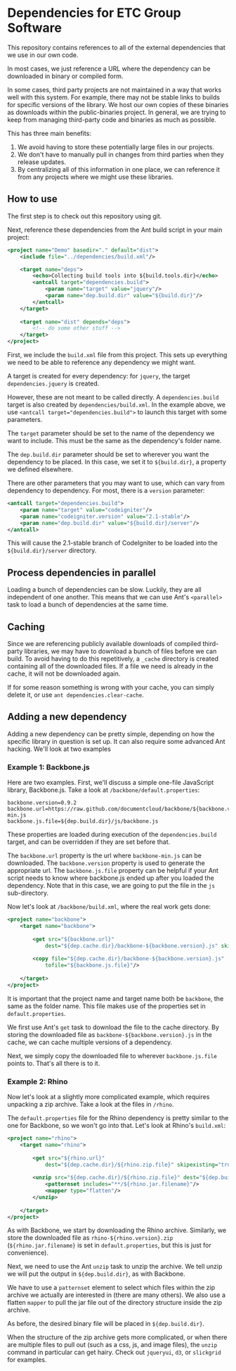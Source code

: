 Dependencies for ETC Group Software
===============

This repository contains references to all of the external dependencies
that we use in our own code.

In most cases, we just reference a URL where the dependency can be downloaded
in binary or compiled form.

In some cases, third party projects are not maintained in a way that works well with this system.
For example, there may not be stable links to builds for specific versions of the library.
We host our own copies of these binaries as downloads within the public-binaries project.
In general, we are trying to keep from managing third-party code and binaries as much as possible.

This has three main benefits:
1. We avoid having to store these potentially large files in our projects.
2. We don't have to manually pull in changes from third parties when they release updates.
3. By centralizing all of this information in one place, we can reference it
from any projects where we might use these libraries.


How to use
--------

The first step is to check out this repository using git.

Next, reference these dependencies from the Ant build script in your main project:

```xml
<project name="Demo" basedir="." default="dist">
	<include file="../dependencies/build.xml"/>

	<target name="deps">
		<echo>Collecting build tools into ${build.tools.dir}</echo>
		<antcall target="dependencies.build">
			<param name="target" value="jquery"/>
			<param name="dep.build.dir" value="${build.dir}"/>
		</antcall>
	</target>
	
	<target name="dist" depends="deps">
		<!-- do some other stuff -->
	</target>
</project>
```

First, we include the `build.xml` file from this project.
This sets up everything we need to be able to reference any dependency we might want.

A target is created for every dependency: for `jquery`, the target `dependencies.jquery`
is created.

However, these are not meant to be called directly. A `dependencies.build` target
is also created by `dependencies/build.xml`. In the example above, 
we use `<antcall target="dependencies.build">` to launch this target with some parameters.

The `target` parameter should be set to the name of the dependency we want to include.
This must be the same as the dependency's folder name.

The `dep.build.dir` parameter should be set to wherever you want the dependency to be
placed. In this case, we set it to `${build.dir}`, a property we defined elsewhere.

There are other parameters that you may want to use, which can vary from dependency to
dependency. For most, there is a `version` parameter:

```xml
<antcall target="dependencies.build">
	<param name="target" value="codeigniter"/>
	<param name="codeigniter.version" value="2.1-stable"/>
	<param name="dep.build.dir" value="${build.dir}/server"/>
</antcall>
```

This will cause the 2.1-stable branch of CodeIgniter to be loaded into the `${build.dir}/server` directory.


Process dependencies in parallel
--------------------

Loading a bunch of dependencies can be slow. Luckily, they are all independent of one another.
This means that we can use Ant's `<parallel>` task to load a bunch of dependencies at the same time.


Caching
--------

Since we are referencing publicly available downloads of compiled third-party libraries,
we may have to download a bunch of files before we can build. To avoid having to do this repetitively,
a `_cache` directory is created containing all of the downloaded files. 
If a file we need is already in the cache, it will not be downloaded again.

If for some reason something is wrong with your cache, you can simply delete it, or
use `ant dependencies.clear-cache`.


Adding a new dependency
--------------------

Adding a new dependency can be pretty simple, depending on how the specific
library in question is set up. It can also require some advanced Ant hacking.
We'll look at two examples


### Example 1: Backbone.js

Here are two examples. First, we'll discuss a simple one-file JavaScript library, Backbone.js.
Take a look at `/backbone/default.properties`:

```
backbone.version=0.9.2
backbone.url=https://raw.github.com/documentcloud/backbone/${backbone.version}/backbone-min.js
backbone.js.file=${dep.build.dir}/js/backbone.js
```

These properties are loaded during execution of the `dependencies.build` target, and 
can be overridden if they are set before that.

The `backbone.url` property is the url where `backbone-min.js` can be downloaded.
The `backbone.version` property is used to generate the appropriate url.
The `backbone.js.file` property can be helpful if your Ant script needs to know where backbone.js
ended up after you loaded the dependency. Note that in this case,
we are going to put the file in the `js` sub-directory.

Now let's look at `/backbone/build.xml`, where the real work gets done:

```xml
<project name="backbone">
	<target name="backbone">
	
		<get src="${backbone.url}" 
			dest="${dep.cache.dir}/backbone-${backbone.version}.js" skipexisting="true" verbose="true"/>
	
		<copy file="${dep.cache.dir}/backbone-${backbone.version}.js"
			tofile="${backbone.js.file}"/>
			
	</target>
</project>
```

It is important that the project name and target name both be `backbone`, the same as the folder name. 
This file makes use of the properties set in `default.properties`.

We first use Ant's `get` task to download the file to the cache directory.
By storing the downloaded file as `backbone-${backbone.version}.js` in the cache, we can cache
multiple versions of a dependency.

Next, we simply copy the downloaded file to wherever `backbone.js.file` points to.
That's all there is to it.


### Example 2: Rhino

Now let's look at a slightly more complicated example, which requires unpacking
a zip archive. Take a look at the files in `/rhino`.

The `default.properties` file for the Rhino dependency is pretty similar to the one
for Backbone, so we won't go into that. Let's look at Rhino's `build.xml`:

```xml
<project name="rhino">
	<target name="rhino">
		
		<get src="${rhino.url}"
			dest="${dep.cache.dir}/${rhino.zip.file}" skipexisting="true" verbose="true"/>
			
		<unzip src="${dep.cache.dir}/${rhino.zip.file}" dest="${dep.build.dir}">
			<patternset includes="**/${rhino.jar.filename}"/>
			<mapper type="flatten"/>
		</unzip>
		
	</target>
</project>
```

As with Backbone, we start by downloading the Rhino archive. Similarly, we store
the downloaded file as `rhino-${rhino.version}.zip` (`${rhino.jar.filename}` is set in 
`default.properties`, but this is just for convenience).

Next, we need to use the Ant `unzip` task to unzip the archive.
We tell unzip we will put the output in `${dep.build.dir}`, as with Backbone.

We have to use a `patternset` element to select which files within the zip archive
we actually are interested in (there are many others).
We also use a flatten `mapper` to pull the jar file out of the directory structure
inside the zip archive.

As before, the desired binary file will be placed in `${dep.build.dir}`.

When the structure of the zip archive gets more complicated, or
when there are multiple files to pull out (such as a css, js, and image files),
the `unzip` command in particular can get hairy. Check out `jqueryui`, `d3`, or `slickgrid` for examples.
